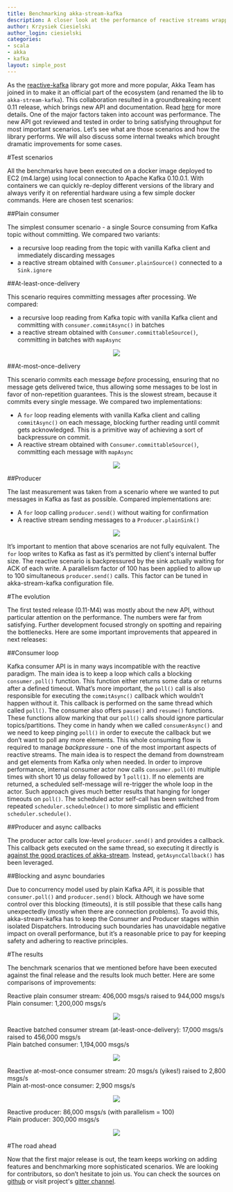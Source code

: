 ```yaml
---
title: Benchmarking akka-stream-kafka
description: A closer look at the performance of reactive streams wrapper for Apache Kafka.
author: Krzysiek Ciesielski
author_login: ciesielski
categories:
- scala
- akka
- kafka
layout: simple_post
---
```

As the [reactive-kafka](https://github.com/akka/reactive-kafka) library got more and more popular, Akka Team has joined in to make it an official part of the ecosystem (and renamed the lib to `akka-stream-kafka`). This collaboration resulted in a groundbreaking recent 0.11 release, which brings new API and documentation. Read [here](http://blog.akka.io/integrations/2016/09/10/akka-stream-kafka) for more details.
One of the major factors taken into account was performance. The new API got reviewed and tested in order to bring satisfying throughput for most important scenarios. Let’s see what are those scenarios and how the library performs. We will also discuss some internal tweaks which brought dramatic improvements for some cases.

#Test scenarios 

All the benchmarks have been executed on a docker image deployed to EC2 (m4.large) using local connection to Apache Kafka 0.10.0.1. With containers we can quickly re-deploy different versions of the library and always verify it on referential hardware using a few simple docker commands. Here are chosen test scenarios:

##Plain consumer

The simplest consumer scenario - a single Source consuming from Kafka topic without committing. We compared two variants:

- a recursive loop reading from the topic with vanilla Kafka client and immediately discarding messages
- a reactive stream obtained with `Consumer.plainSource()` connected to a `Sink.ignore`

##At-least-once-delivery

This scenario requires committing messages after processing. We compared:

- a recursive loop reading from Kafka topic with vanilla Kafka client and committing with `consumer.commitAsync()` in batches
- a reactive stream obtained with `Consumer.committableSource()`, committing in batches with `mapAsync`

<div style="width: 100%; text-align: center">
<img src="/img/benchmarking-akka-kafka-01.png" />
</div>

##At-most-once-delivery  

This scenario commits each message  *before* processing, ensuring that no message gets delivered twice, thus allowing some messages to be lost in favor of non-repetition guarantees. This is the slowest stream, because it commits every single message. We compared two implementations:

- A `for` loop reading elements with vanilla Kafka client and calling `commitAsync()` on each message, blocking further reading until commit gets acknowledged. This is a primitive way of achieving a sort of backpressure on commit.
- A reactive stream obtained with `Consumer.committableSource()`, committing each message with `mapAsync`

<div style="width: 100%; text-align: center">
<img src="/img/benchmarking-akka-kafka-02.png" />
</div>

##Producer

The last measurement was taken from a scenario where we wanted to put messages in Kafka as fast as possible. Compared implementations are:

- A `for` loop calling `producer.send()` without waiting for confirmation
- A reactive stream sending messages to a `Producer.plainSink()`

<div style="width: 100%; text-align: center">
<img src="/img/benchmarking-akka-kafka-03.png" />
</div>
 
It’s important to mention that above scenarios are not fully equivalent. The `for` loop writes to Kafka as fast as it’s permitted by client's internal buffer size. The reactive scenario is backpressured by the sink actually waiting for ACK of each write. A parallelism factor of 100 has been applied to allow up to 100 simultaneous `producer.send()` calls. This factor can be tuned in akka-stream-kafka configuration file.

#The evolution

The first tested release (0.11-M4) was mostly about the new API, without particular attention on the performance. The numbers were far from satisfying. Further development focused strongly on spotting and repairing the bottlenecks. Here are some important improvements that appeared in next releases:

##Consumer loop
  
Kafka consumer API is in many ways incompatible with the reactive paradigm. The main idea is to keep a loop which calls a blocking `consumer.poll()` function. This function either returns some data or returns after a defined timeout. What’s more important, the `poll()` call is also responsible for executing the `commitAsync()` callback which wouldn’t happen without it. This callback is performed on the same thread which called `poll()`. The consumer also offers `pause()` and `resume()` functions. These functions allow marking that our `poll()` calls should ignore particular topics/partitions. They come in handy when we called `consumerAsync()` and we need to keep pinging `poll()` in order to execute the callback but we don’t want to poll any more elements. This whole consuming flow is required to manage *backpressure* - one of the most important aspects of reactive streams. The main idea is to respect the demand from downstream and get elements from Kafka only when needed.
In order to improve performance, internal consumer actor now calls `consumer.poll(0)` multiple times with short 10 μs delay followed by 1 `poll(1)`. If no elements are returned, a scheduled self-message will re-trigger the whole loop in the actor. Such approach gives much better results that hanging for longer timeouts on `poll()`. The scheduled actor self-call has been switched from repeated `scheduler.scheduleOnce()` to more simplistic and efficient `scheduler.schedule()`.

##Producer and async callbacks

The producer actor calls low-level `producer.send()` and provides a callback. This callback gets executed on the same thread, so executing it directly is [against the good practices of akka-stream](http://doc.akka.io/docs/akka/2.4.10/scala/stream/stream-customize.html#using-asynchronous-side-channels). Instead, `getAsyncCallback()` has been leveraged.

##Blocking and async boundaries
  
Due to concurrency model used by plain Kafka API, it is possible that `consumer.poll()` and `producer.send()` block. Although we have some control over this blocking (timeouts), it is still possible that these calls hang unexpectedly (mostly when there are connection problems). To avoid this, akka-stream-kafka has to keep the Consumer and Producer stages within isolated Dispatchers. Introducing such boundaries has unavoidable negative impact on overall performance, but it’s a reasonable price to pay for keeping safety and adhering to reactive principles.
  
#The results
  
The benchmark scenarios that we mentioned before have been executed against the final release and the results look much better. Here are some comparisons of improvements:
  
Reactive plain consumer stream: 406,000 msgs/s raised to 944,000 msgs/s  
Plain consumer: 1,200,000 msgs/s  

<div style="width: 100%; text-align: center">
<img src="/img/benchmarking-akka-kafka-04.png" />
</div>

Reactive batched consumer stream (at-least-once-delivery): 17,000 msgs/s raised to 456,000 msgs/s  
Plain batched consumer: 1,194,000 msgs/s  

<div style="width: 100%; text-align: center">
<img src="/img/benchmarking-akka-kafka-05.png" />
</div>

Reactive at-most-once consumer stream: 20 msgs/s (yikes!) raised to 2,800 msgs/s  
Plain at-most-once consumer: 2,900 msgs/s  
  
<div style="width: 100%; text-align: center">
<img src="/img/benchmarking-akka-kafka-06.png" />
</div>
  
Reactive producer: 86,000 msgs/s (with parallelism = 100)  
Plain producer: 300,000 msgs/s  
  
<div style="width: 100%; text-align: center">
<img src="/img/benchmarking-akka-kafka-07.png" />
</div>
  
#The road ahead
  
Now that the first major release is out, the team keeps working on adding features and benchmarking more sophisticated scenarios. We are looking for contributors, so don’t hesitate to join us. You can check the sources on [github](https://github.com/akka/reactive-kafka) or visit project's [gitter channel](https://gitter.im/akka/reactive-kafka).
